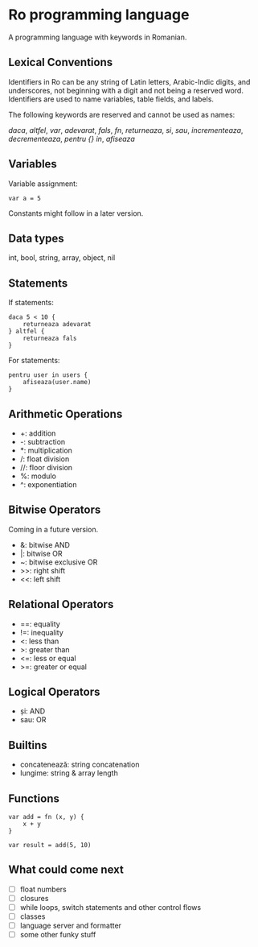 # Ro programming language

A programming language with keywords in Romanian.

## Lexical Conventions

Identifiers in Ro can be any string of Latin letters, Arabic-Indic digits, and 
underscores, not beginning with a digit and not being a reserved word. Identifiers
are used to name variables, table fields, and labels. 

The following keywords are reserved and cannot be used as names:

*daca*, *altfel*, *var*, *adevarat*, *fals*, *fn*, *returneaza*, *si*, *sau*, *incrementeaza*,
*decrementeaza*, *pentru {} in*, *afiseaza*

## Variables

Variable assignment:

```
var a = 5
```

Constants might follow in a later version.

## Data types

int, bool, string, array, object, nil

## Statements

If statements:

```
daca 5 < 10 {
    returneaza adevarat
} altfel {
    returneaza fals
}
```

For statements:

```
pentru user in users {
    afiseaza(user.name)
}
```

## Arithmetic Operations

- +: addition
- -: subtraction
- *: multiplication
- /: float division
- //: floor division
- %: modulo
- ^: exponentiation

## Bitwise Operators

Coming in a future version.

- &: bitwise AND
- |: bitwise OR
- ~: bitwise exclusive OR
- \>>: right shift
- <<: left shift

## Relational Operators

- ==: equality
- !=: inequality
- <: less than
- \>: greater than
- <=: less or equal
- \>=: greater or equal

## Logical Operators

- și: AND
- sau: OR

## Builtins

- concatenează: string concatenation
- lungime: string & array length

## Functions

```
var add = fn (x, y) {
    x + y
}

var result = add(5, 10)
```

## What could come next

- [ ] float numbers
- [ ] closures
- [ ] while loops, switch statements and other control flows
- [ ] classes
- [ ] language server and formatter 
- [ ] some other funky stuff

